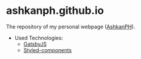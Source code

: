# ashkanph.github.io
The repository of my personal webpage ([AshkanPH](https://ashkanph.github.io/)).  

* Used Technologies:
    * [GatsbyJS](https://gatsbyjs.com)
    * [Styled-components](https://styled-components.com/)